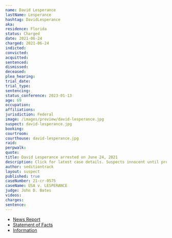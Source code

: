 ```yaml
---
name: David Lesperance
lastName: Lesperance
hashtag: DavidLesperance
aka:
residence: Florida
status: Charged
date: 2021-06-24
charged: 2021-06-24
indicted:
convicted:
acquitted:
sentenced:
dismissed:
deceased:
plea_hearing:
trial_date:
trial_type:
sentencing:
status_conference: 2023-01-13
age: 69
occupation:
affiliations:
jurisdiction: Federal
image: /images/preview/david-lesperance.jpg
suspect: david-lesperance.jpg
booking:
courtroom:
courthouse: david-lesperance.jpg
raid:
perpwalk:
quote:
title: David Lesperance arrested on June 24, 2021
description: Click for latest case details. Suspects innocent until proven guilty.
author: seditiontrack
layout: suspect
published: true
caseNumber: 21-cr-0575
caseName: USA v. LESPERANCE
judge: John D. Bates
videos:
charges:
sentence:
---
```

- [News Report](https://www.msn.com/en-us/news/crime/central-florida-man-arrested-in-connection-with-january-6-capitol-riot/ar-AALpHS2)
- [Statement of Facts](https://www.justice.gov/usao-dc/case-multi-defendant/file/1406091/download)
- [Information](https://www.justice.gov/usao-dc/case-multi-defendant/file/1418066/download)
